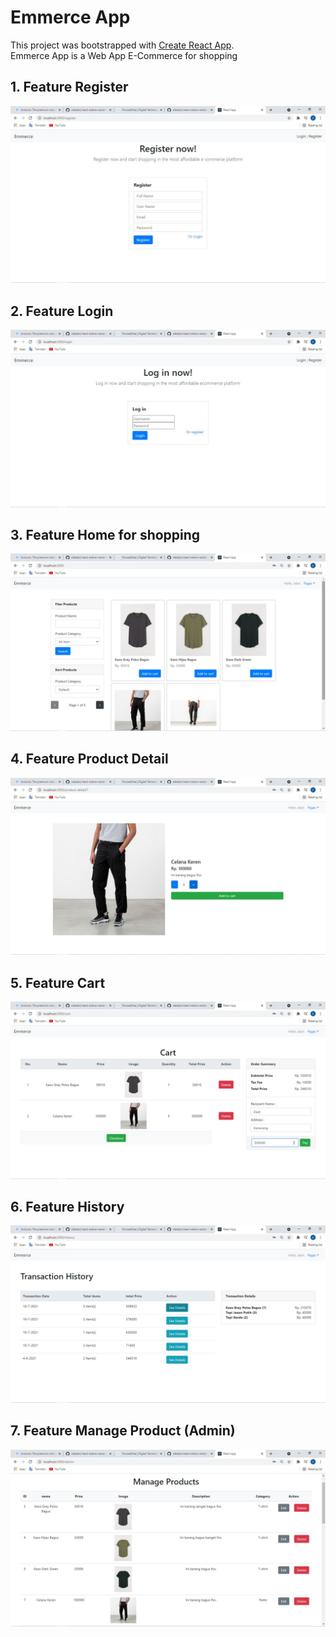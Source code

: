 # Emmerce App

This project was bootstrapped with [Create React App](https://github.com/facebook/create-react-app).  
Emmerce App is a Web App E-Commerce for shopping

## 1. Feature Register

![register](./public/register.jpg)

## 2. Feature Login

![register](./public/login.jpg)

## 3. Feature Home for shopping

![register](./public/home.jpg)

## 4. Feature Product Detail

![register](./public/productdetail.jpg)

## 5. Feature Cart

![register](./public/cart.jpg)

## 6. Feature History

![register](./public/history.jpg)

## 7. Feature Manage Product (Admin)

![register](<./public/manageProduct(admin).jpg>)
